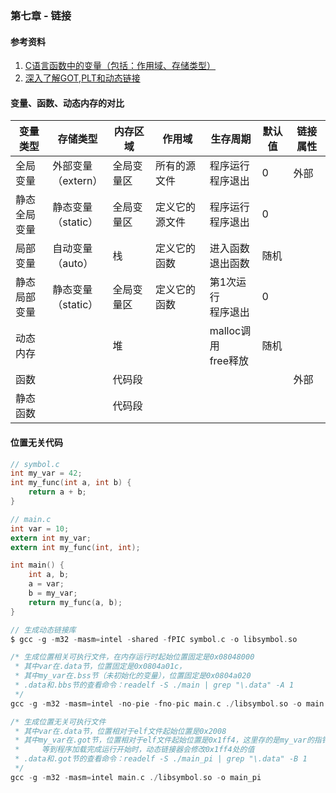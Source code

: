 <link rel="stylesheet" href="../extra/ideal-image-slider.css">
<link rel="stylesheet" href="../extra/ideal-default-theme.css">
<script src="../extra/ideal-image-slider.js"></script>
<script src="../extra/ideal-iis-bullet-nav.js"></script>
<script>
let gitbook = gitbook || [];
gitbook.push(function() {
    let slider = new IdealImageSlider.Slider('.IdealImageSlider');
    slider.addBulletNav();
});
</script>

### 第七章 - 链接

#### 参考资料
1. [C语言函数中的变量（包括：作用域、存储类型）](https://blog.csdn.net/qq_38410730/article/details/80197299)
1. [深入了解GOT,PLT和动态链接](https://www.cnblogs.com/pannengzhi/p/2018-04-09-about-got-plt.html)

#### 变量、函数、动态内存的对比
| 变量类型   | 存储类型        | 内存区域 | 作用域      | 生存周期               | 默认值 | 链接属性 |
| ---       | ---             | ---     | ---         | ---                   | ---    | --- |
|全局变量	|外部变量<br/>（extern）|全局变量区|所有的源文件  |程序运行<br/>程序退出   | 0     |外部 |
|静态全局<br/>变量|静态变量<br/>（static）|全局变量区|定义它的源文件|程序运行<br/>程序退出   | 0     |     |
|局部变量	|自动变量<br/>（auto）  |栈        |定义它的函数  |进入函数<br/>退出函数  | 随机   |     |
|静态局部<br/>变量|静态变量<br/>（static）|全局变量区|定义它的函数  |第1次运行<br/>程序退出  | 0     |     |
|动态内存   |                  |堆        |             |malloc调用<br/>free释放| 随机  |     |
|函数       |                  |代码段    |             |                      |       |外部 |
|静态函数   |                  |代码段    |             |                      |       |      |

#### 位置无关代码
```c
// symbol.c
int my_var = 42;
int my_func(int a, int b) {
    return a + b;
}

// main.c
int var = 10;
extern int my_var;
extern int my_func(int, int);

int main() {
    int a, b;
    a = var;
    b = my_var;
    return my_func(a, b);
}

// 生成动态链接库
$ gcc -g -m32 -masm=intel -shared -fPIC symbol.c -o libsymbol.so

/* 生成位置相关可执行文件，在内存运行时起始位置固定是0x08048000
 * 其中var在.data节，位置固定是0x0804a01c，
 * 其中my_var在.bss节（未初始化的变量），位置固定是0x0804a020
 * .data和.bbs节的查看命令：readelf -S ./main | grep "\.data" -A 1
 */
gcc -g -m32 -masm=intel -no-pie -fno-pic main.c ./libsymbol.so -o main

/* 生成位置无关可执行文件
 * 其中var在.data节，位置相对于elf文件起始位置是0x2008
 * 其中my_var在.got节，位置相对于elf文件起始位置是0x1ff4，这里存的是my_var的指针，初始是0
 *     等到程序加载完成运行开始时，动态链接器会修改0x1ff4处的值
 * .data和.got节的查看命令：readelf -S ./main_pi | grep "\.data" -B 1
 */
gcc -g -m32 -masm=intel main.c ./libsymbol.so -o main_pi
```



